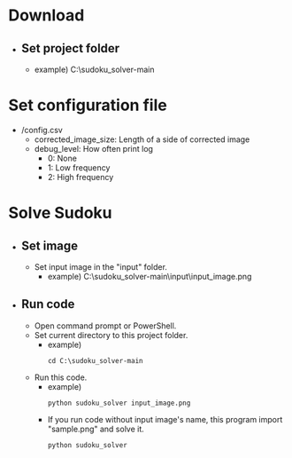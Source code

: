# Download
- ## Set project folder
  - example) C:\sudoku_solver-main
# Set configuration file
- /config.csv
  - corrected_image_size: Length of a side of corrected image
  - debug_level: How often print log
    - 0: None
    - 1: Low frequency
    - 2: High frequency
# Solve Sudoku
- ## Set image
  - Set input image in the "input" folder.
    - example) C:\sudoku_solver-main\input\input_image.png
- ## Run code
  - Open command prompt or PowerShell.
  - Set current directory to this project folder.
    - example)
        ```
        cd C:\sudoku_solver-main
        ```
  - Run this code.
    - example)
        ```
        python sudoku_solver input_image.png
        ```
    - If you run code without input image's name, this program import "sample.png" and solve it.
        ```
        python sudoku_solver
        ```